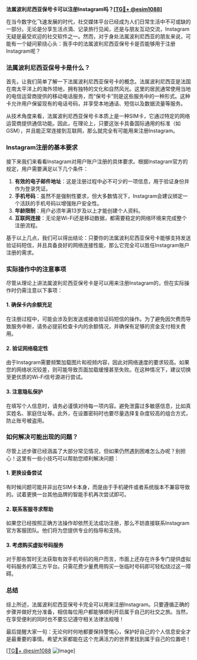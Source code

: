 **法属波利尼西亚保号卡可以注册Instagram吗？[[TG💪+ @esim1088](https://t.me/s/esim1088)]**

在当今数字化飞速发展的时代，社交媒体平台已经成为人们日常生活中不可或缺的一部分。无论是分享生活点滴、记录旅行见闻，还是与朋友互动交流，Instagram无疑是最受欢迎的社交软件之一。然而，对于身处法属波利尼西亚的朋友来说，可能有一个疑问萦绕心头：我手中的法属波利尼西亚保号卡是否能够用于注册Instagram呢？

### 法属波利尼西亚保号卡是什么？

首先，让我们简单了解一下法属波利尼西亚保号卡的概念。法属波利尼西亚是法国在南太平洋上的海外领地，拥有独特的文化和自然风光。这里的居民通常使用当地的电信运营商提供的移动电话服务，而“保号卡”则是这些服务中的一种形式。这种卡允许用户保留现有的电话号码，并享受本地通话、短信以及数据流量等服务。

从技术角度来看，法属波利尼西亚保号卡本质上是一种SIM卡，它通过特定的网络运营商提供通信功能。因此，在理论上，只要这张卡具备国际通用的标准（如GSM），并且能正常连接到互联网，那么就完全有可能用来注册Instagram。

### Instagram注册的基本要求

接下来我们来看看Instagram对用户账户注册的具体要求。根据Instagram官方的规定，用户需要满足以下几个条件：

1. **有效的电子邮件地址**：这是注册过程中必不可少的一项信息，用于验证身份并作为登录凭证。
2. **手机号码**：虽然不是强制性要求，但大多数情况下，Instagram会建议绑定一个活跃的手机号码以增强账户安全性。
3. **年龄限制**：用户必须年满13岁及以上才能创建个人资料。
4. **互联网连接**：无论是Wi-Fi还是移动数据，都需要稳定的网络环境来完成整个注册流程。

基于以上几点，我们可以得出结论：只要你的法属波利尼西亚保号卡能够支持发送验证码短信，并且具备良好的网络连接性能，那么它完全可以胜任Instagram账户注册的需求。

### 实际操作中的注意事项

尽管从理论上讲法属波利尼西亚保号卡是可以用来注册Instagram的，但在实际操作时仍需注意以下事项：

#### 1. 确保卡内余额充足
在注册过程中，可能会涉及到发送或接收验证码短信的操作。为了避免因欠费而导致服务中断，请务必提前检查卡内的余额情况，并确保有足够的资金支付相关费用。

#### 2. 验证网络稳定性
由于Instagram需要频繁加载图片和视频内容，因此对网络速度的要求较高。如果您的网络状况较差，则可能导致页面加载缓慢甚至失败。在这种情况下，建议切换至更优质的Wi-Fi信号源进行尝试。

#### 3. 注意隐私保护
在填写个人信息时，请务必谨慎对待每一项内容。避免泄露过多敏感信息，比如真实姓名、家庭住址等。此外，在设置密码时也要尽量选择复杂度较高的组合方式，防止账号被盗用。

### 如何解决可能出现的问题？

尽管上述步骤已经涵盖了大部分常见情况，但如果仍然遇到困难怎么办呢？别担心！这里有一些小技巧可以帮助您顺利解决问题：

#### 1. 更换设备尝试
有时候问题可能并非出在SIM卡本身，而是由于手机硬件或者系统版本不兼容导致的。试着更换一台其他品牌的智能手机再次尝试即可。

#### 2. 联系客服寻求帮助
如果您已经按照正确方法操作却依然无法成功注册，那么不妨直接联系Instagram官方客服团队。他们将为您提供专业的指导和支持。

#### 3. 考虑购买虚拟号码服务
对于那些暂时无法获取有效手机号码的用户而言，市面上还存在许多专门提供虚拟号码服务的第三方平台。只需花费少量费用购买一张临时号码即可轻松绕过这一障碍。

### 总结

综上所述，法属波利尼西亚保号卡完全可以用来注册Instagram。只要遵循正确的步骤并做好充分准备，相信每位用户都能够顺利开启属于自己的社交之旅。当然，在享受便利的同时也不要忘记遵守相关法律法规哦！

最后提醒大家一句：无论何时何地都要保持警惕心，保护好自己的个人信息安全才是最重要的事情。希望大家都能在这个充满活力的世界里找到属于自己的位置吧！

[[TG💪+ @esim1088](https://t.me/s/esim1088) ![Image](https://i.postimg.cc/4NQfJmqS/Snipaste-2025-05-13-00-14-12.png)]
